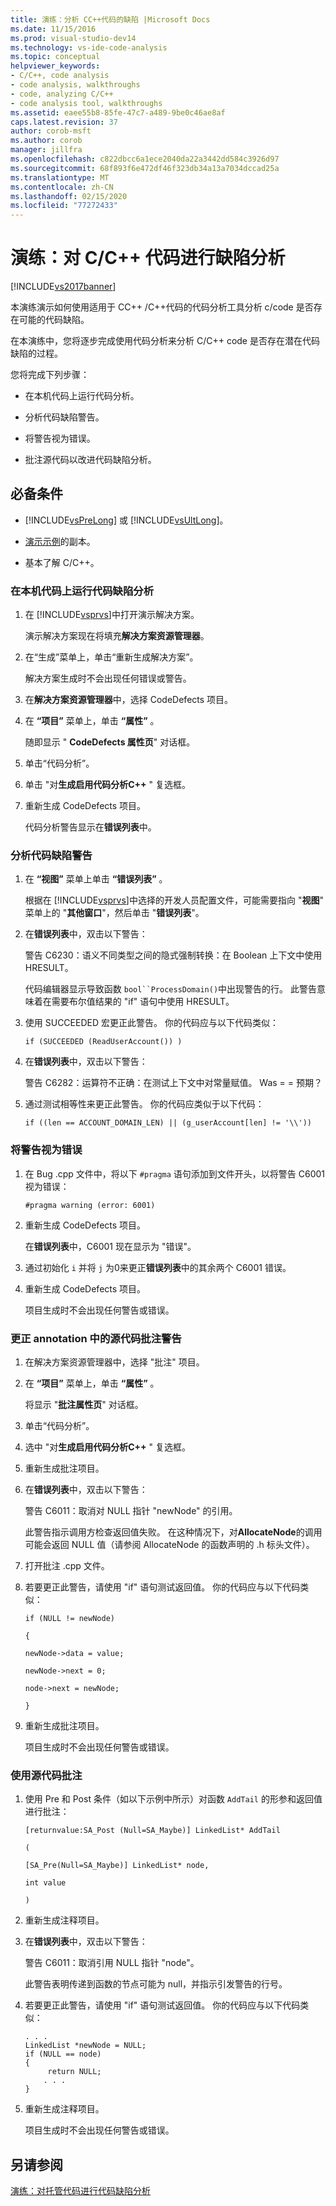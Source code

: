 ```yaml
---
title: 演练：分析 CC++代码的缺陷 |Microsoft Docs
ms.date: 11/15/2016
ms.prod: visual-studio-dev14
ms.technology: vs-ide-code-analysis
ms.topic: conceptual
helpviewer_keywords:
- C/C++, code analysis
- code analysis, walkthroughs
- code, analyzing C/C++
- code analysis tool, walkthroughs
ms.assetid: eaee55b8-85fe-47c7-a489-9be0c46ae8af
caps.latest.revision: 37
author: corob-msft
ms.author: corob
manager: jillfra
ms.openlocfilehash: c822dbcc6a1ece2040da22a3442dd584c3926d97
ms.sourcegitcommit: 68f893f6e472df46f323db34a13a7034dccad25a
ms.translationtype: MT
ms.contentlocale: zh-CN
ms.lasthandoff: 02/15/2020
ms.locfileid: "77272433"
---
```

# <a name="walkthrough-analyzing-cc-code-for-defects"></a>演练：对 C/C++ 代码进行缺陷分析
[!INCLUDE[vs2017banner](../includes/vs2017banner.md)]

本演练演示如何使用适用于 CC++ /C++代码的代码分析工具分析 c/code 是否存在可能的代码缺陷。  
  
 在本演练中，您将逐步完成使用代码分析来分析 C/C++ code 是否存在潜在代码缺陷的过程。  
  
 您将完成下列步骤：  
  
- 在本机代码上运行代码分析。  
  
- 分析代码缺陷警告。  
  
- 将警告视为错误。  
  
- 批注源代码以改进代码缺陷分析。  
  
## <a name="prerequisites"></a>必备条件  
  
- [!INCLUDE[vsPreLong](../includes/vsprelong-md.md)] 或 [!INCLUDE[vsUltLong](../includes/vsultlong-md.md)]。  
  
- [演示示例](../code-quality/demo-sample.md)的副本。  
  
- 基本了解 C/C++。  
  
### <a name="to-run-code-defect-analysis-on-native-code"></a>在本机代码上运行代码缺陷分析  
  
1. 在 [!INCLUDE[vsprvs](../includes/vsprvs-md.md)]中打开演示解决方案。  
  
     演示解决方案现在将填充**解决方案资源管理器**。  
  
2. 在“生成”菜单上，单击“重新生成解决方案”。  
  
     解决方案生成时不会出现任何错误或警告。  
  
3. 在**解决方案资源管理器**中，选择 CodeDefects 项目。  
  
4. 在 **“项目”** 菜单上，单击 **“属性”** 。  
  
     随即显示 " **CodeDefects 属性页**" 对话框。  
  
5. 单击“代码分析”。  
  
6. 单击 "对**生成启用代码分析C++**  " 复选框。  
  
7. 重新生成 CodeDefects 项目。  
  
     代码分析警告显示在**错误列表**中。  
  
### <a name="to-analyze-code-defect-warnings"></a>分析代码缺陷警告  
  
1. 在 **“视图”** 菜单上单击 **“错误列表”** 。  
  
     根据在 [!INCLUDE[vsprvs](../includes/vsprvs-md.md)]中选择的开发人员配置文件，可能需要指向 "**视图**" 菜单上的 "**其他窗口**"，然后单击 "**错误列表**"。  
  
2. 在**错误列表**中，双击以下警告：  
  
     警告 C6230：语义不同类型之间的隐式强制转换：在 Boolean 上下文中使用 HRESULT。  
  
     代码编辑器显示导致函数 `bool``ProcessDomain()`中出现警告的行。 此警告意味着在需要布尔值结果的 "if" 语句中使用 HRESULT。  
  
3. 使用 SUCCEEDED 宏更正此警告。 你的代码应与以下代码类似：  
  
    ```  
    if (SUCCEEDED (ReadUserAccount()) )  
    ```  
  
4. 在**错误列表**中，双击以下警告：  
  
     警告 C6282：运算符不正确：在测试上下文中对常量赋值。 Was = = 预期？  
  
5. 通过测试相等性来更正此警告。 你的代码应类似于以下代码：  
  
    ```  
    if ((len == ACCOUNT_DOMAIN_LEN) || (g_userAccount[len] != '\\'))  
    ```  
  
### <a name="to-treat-warning-as-an-error"></a>将警告视为错误  
  
1. 在 Bug .cpp 文件中，将以下 `#pragma` 语句添加到文件开头，以将警告 C6001 视为错误：  
  
    ```  
    #pragma warning (error: 6001)  
    ```  
  
2. 重新生成 CodeDefects 项目。  
  
     在**错误列表**中，C6001 现在显示为 "错误"。  
  
3. 通过初始化 `i` 并将 `j` 为0来更正**错误列表**中的其余两个 C6001 错误。  
  
4. 重新生成 CodeDefects 项目。  
  
     项目生成时不会出现任何警告或错误。  
  
### <a name="to-correct-the-source-code-annotation-warnings-in-annotationc"></a>更正 annotation 中的源代码批注警告  
  
1. 在解决方案资源管理器中，选择 "批注" 项目。  
  
2. 在 **“项目”** 菜单上，单击 **“属性”** 。  
  
     将显示 "**批注属性页**" 对话框。  
  
3. 单击“代码分析”。  
  
4. 选中 "对**生成启用代码分析C++**  " 复选框。  
  
5. 重新生成批注项目。  
  
6. 在**错误列表**中，双击以下警告：  
  
     警告 C6011：取消对 NULL 指针 "newNode" 的引用。  
  
     此警告指示调用方检查返回值失败。 在这种情况下，对**AllocateNode**的调用可能会返回 NULL 值（请参阅 AllocateNode 的函数声明的 .h 标头文件）。  
  
7. 打开批注 .cpp 文件。  
  
8. 若要更正此警告，请使用 "if" 语句测试返回值。 你的代码应与以下代码类似：  
  
     `if (NULL != newNode)`  
  
     `{`  
  
     `newNode->data = value;`  
  
     `newNode->next = 0;`  
  
     `node->next = newNode;`  
  
     `}`  
  
9. 重新生成批注项目。  
  
     项目生成时不会出现任何警告或错误。  
  
### <a name="to-use-source-code-annotation"></a>使用源代码批注  
  
1. 使用 Pre 和 Post 条件（如以下示例中所示）对函数 `AddTail` 的形参和返回值进行批注：  
  
     `[returnvalue:SA_Post (Null=SA_Maybe)] LinkedList* AddTail`  
  
     `(`  
  
     `[SA_Pre(Null=SA_Maybe)] LinkedList* node,`  
  
     `int value`  
  
     `)`  
  
2. 重新生成注释项目。  
  
3. 在**错误列表**中，双击以下警告：  
  
     警告 C6011：取消引用 NULL 指针 "node"。  
  
     此警告表明传递到函数的节点可能为 null，并指示引发警告的行号。  
  
4. 若要更正此警告，请使用 "if" 语句测试返回值。 你的代码应与以下代码类似：  
  
    ```  
    . . .  
    LinkedList *newNode = NULL;   
    if (NULL == node)  
    {  
         return NULL;  
        . . .  
    }  
    ```  
  
5. 重新生成注释项目。  
  
     项目生成时不会出现任何警告或错误。  
  
## <a name="see-also"></a>另请参阅  
 [演练：对托管代码进行代码缺陷分析](../code-quality/walkthrough-analyzing-managed-code-for-code-defects.md)
